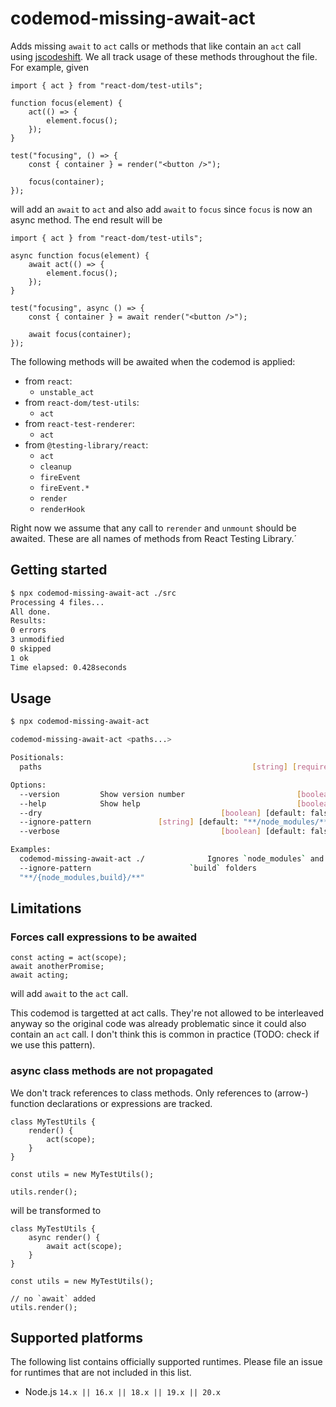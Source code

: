 # codemod-missing-await-act

Adds missing `await` to `act` calls or methods that like contain an `act` call using [jscodeshift](https://github.com/facebook/jscodeshift).
We all track usage of these methods throughout the file.
For example, given

```tsx
import { act } from "react-dom/test-utils";

function focus(element) {
	act(() => {
		element.focus();
	});
}

test("focusing", () => {
	const { container } = render("<button />");

	focus(container);
});
```

will add an `await` to `act` and also add `await` to `focus` since `focus` is now an async method.
The end result will be

```tsx
import { act } from "react-dom/test-utils";

async function focus(element) {
	await act(() => {
		element.focus();
	});
}

test("focusing", async () => {
	const { container } = await render("<button />");

	await focus(container);
});
```

The following methods will be awaited when the codemod is applied:

- from `react`:
  - `unstable_act`
- from `react-dom/test-utils`:
  - `act`
- from `react-test-renderer`:
  - `act`
- from `@testing-library/react`:
  - `act`
  - `cleanup`
  - `fireEvent`
  - `fireEvent.*`
  - `render`
  - `renderHook`

Right now we assume that any call to `rerender` and `unmount` should be awaited.
These are all names of methods from React Testing Library.´

## Getting started

```bash
$ npx codemod-missing-await-act ./src
Processing 4 files...
All done.
Results:
0 errors
3 unmodified
0 skipped
1 ok
Time elapsed: 0.428seconds
```

## Usage

```bash
$ npx codemod-missing-await-act

codemod-missing-await-act <paths...>

Positionals:
  paths                                               [string] [required]

Options:
  --version         Show version number                         [boolean]
  --help            Show help                                   [boolean]
  --dry                                        [boolean] [default: false]
  --ignore-pattern               [string] [default: "**/node_modules/**"]
  --verbose                                    [boolean] [default: false]

Examples:
  codemod-missing-await-act ./              Ignores `node_modules` and
  --ignore-pattern                      `build` folders
  "**/{node_modules,build}/**"
```

## Limitations

### Forces call expressions to be awaited

```tsx
const acting = act(scope);
await anotherPromise;
await acting;
```

will add `await` to the `act` call.

This codemod is targetted at act calls.
They're not allowed to be interleaved anyway so the original code was already problematic since it could also contain an `act` call.
I don't think this is common in practice (TODO: check if we use this pattern).

### async class methods are not propagated

We don't track references to class methods.
Only references to (arrow-) function declarations or expressions are tracked.

```tsx
class MyTestUtils {
	render() {
		act(scope);
	}
}

const utils = new MyTestUtils();

utils.render();
```

will be transformed to

```tsx
class MyTestUtils {
	async render() {
		await act(scope);
	}
}

const utils = new MyTestUtils();

// no `await` added
utils.render();
```

## Supported platforms

The following list contains officially supported runtimes.
Please file an issue for runtimes that are not included in this list.

<!-- #nodejs-suppport Should match CI test matrix -->

- Node.js `14.x || 16.x || 18.x || 19.x || 20.x`

```

```
